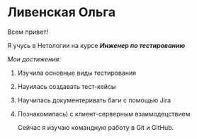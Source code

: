 # Ливенская Ольга


Всем привет! 

Я учусь в Нетологии на курсе ___Инженер по тестированию___  

_Мои достижения:_  
1. Изучила основные виды тестирования
2. Науилась создавать тест-кейсы
3. Научилась документеривать баги с помощью Jira
4. Познакомилась) с клиент-серверным взаимодецствием
   
   Сейчас я изучаю командную работу в Git и GitHub.

